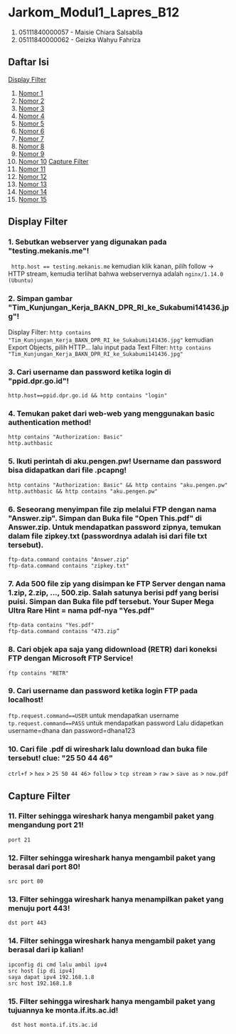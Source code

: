 # Jarkom_Modul1_Lapres_B12

1. 05111840000057 - Maisie Chiara Salsabila
2. 05111840000062 - Geizka Wahyu Fahriza


## Daftar Isi
[Display Filter](#df)
  1. [Nomor 1](#1)
  2. [Nomor 2](#2)
  3. [Nomor 3](#3)
  4. [Nomor 4](#4)
  5. [Nomor 5](#5)
  6. [Nomor 6](#6)
  7. [Nomor 7](#7)
  8. [Nomor 8](#8)
  9. [Nomor 9](#9)
  10. [Nomor 10](#10)
[Capture Filter](#cf)
  11. [Nomor 11](#11)
  12. [Nomor 12](#12)
  13. [Nomor 13](#13)
  14. [Nomor 14](#14)
  15. [Nomor 15](#15)

<a name="df"></a>
## Display Filter 
<a name="1"></a>
### 1. Sebutkan webserver yang digunakan pada "testing.mekanis.me"!
``` http.host == testing.mekanis.me``` kemudian klik kanan, pilih follow -> HTTP stream, kemudia terlihat bahwa webservernya adalah ```nginx/1.14.0 (Ubuntu)```

<a name="2"></a>
### 2. Simpan gambar "Tim_Kunjungan_Kerja_BAKN_DPR_RI_ke_Sukabumi141436.jpg"!
Display Filter: ```http contains "Tim_Kunjungan_Kerja_BAKN_DPR_RI_ke_Sukabumi141436.jpg"```
kemudian Export Objects, pilih HTTP... lalu input pada Text Filter: ```http contains "Tim_Kunjungan_Kerja_BAKN_DPR_RI_ke_Sukabumi141436.jpg"```

<a name="3"></a>
### 3. Cari username dan password ketika login di "ppid.dpr.go.id"!
```http.host==ppid.dpr.go.id && http contains "login"```

<a name="4"></a>
### 4. Temukan paket dari web-web yang menggunakan basic authentication method!
```
http contains "Authorization: Basic"
http.authbasic
```

<a name="5"></a>
### 5. Ikuti perintah di aku.pengen.pw! Username dan password bisa didapatkan dari file .pcapng!
```
http contains "Authorization: Basic" && http contains "aku.pengen.pw"
http.authbasic && http contains "aku.pengen.pw"
```

<a name="6"></a>
### 6. Seseorang menyimpan file zip melalui FTP dengan nama "Answer.zip". Simpan dan Buka file "Open This.pdf" di Answer.zip. Untuk mendapatkan password zipnya, temukan dalam file zipkey.txt (passwordnya adalah isi dari file txt tersebut).
```
ftp-data.command contains "Answer.zip"
ftp-data.command contains "zipkey.txt"
```

<a name="7"></a>
### 7. Ada 500 file zip yang disimpan ke FTP Server dengan nama 1.zip, 2.zip, ..., 500.zip. Salah satunya berisi pdf yang berisi puisi. Simpan dan Buka file pdf tersebut. Your Super Mega Ultra Rare Hint = nama pdf-nya "Yes.pdf"
```
ftp-data contains "Yes.pdf"
ftp-data.command contains "473.zip”
```

<a name="8"></a>
### 8. Cari objek apa saja yang didownload (RETR) dari koneksi FTP dengan Microsoft FTP Service!
```ftp contains "RETR"```

<a name="9"></a>
### 9. Cari username dan password ketika login FTP pada localhost!
```ftp.request.command==USER``` untuk mendapatkan username
```tp.request.command==PASS``` untuk mendapatkan password
Lalu didapetkan username=dhana dan password=dhana123

<a name="10"></a>
### 10. Cari file .pdf di wireshark lalu download dan buka file tersebut! clue: "25 50 44 46" 
```ctrl+f``` > ```hex``` > ```25 50 44 46```> ```follow``` > ```tcp stream``` > ```raw``` > ```save as``` > ```now.pdf```

<a name="cf"></a>
## Capture Filter

<a name="11"></a>
### 11. Filter sehingga wireshark hanya mengambil paket yang mengandung port 21!
``` port 21 ```

<a name="12"></a>
### 12. Filter sehingga wireshark hanya mengambil paket yang berasal dari port 80!
```src port 80```

<a name="13"></a>
### 13. Filter sehingga wireshark hanya menampilkan paket yang menuju port 443!
```dst port 443```

<a name="14"></a>
### 14. Filter sehingga wireshark hanya mengambil paket yang berasal dari ip kalian!
```
ipconfig di cmd lalu ambil ipv4
src host [ip di ipv4]
saya dapat ipv4 192.168.1.8
src host 192.168.1.8
```

<a name="15"></a>
### 15. Filter sehingga wireshark hanya mengambil paket yang tujuannya ke monta.if.its.ac.id!
``` dst host monta.if.its.ac.id```
